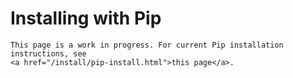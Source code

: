 # Installing with Pip

```{caution}
This page is a work in progress. For current Pip installation instructions, see
<a href="/install/pip-install.html">this page</a>.
```
